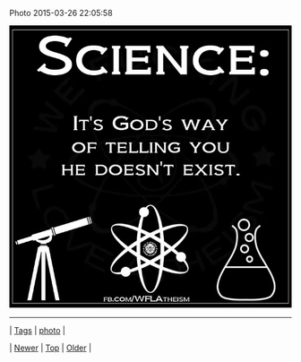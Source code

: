 <!--
title: Photo 2015-03-26 22
date: 2020-06-28T15:27:00.073Z
tags: photo
-->


Photo 2015-03-26 22:05:58

![](114701956709-0.jpg)

<!--BOTTOM-POST-NAVIGATION-->
---

| [Tags](tags.md) | [photo](tag-photo.md) |

| [Newer](114612871424.md) | [Top](index.md) | [Older](114785591539.md) |